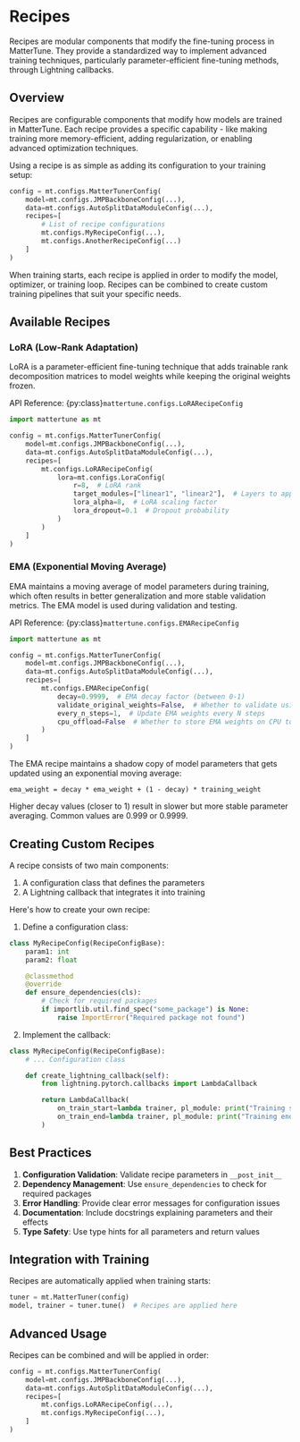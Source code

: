# Recipes

Recipes are modular components that modify the fine-tuning process in MatterTune. They provide a standardized way to implement advanced training techniques, particularly parameter-efficient fine-tuning methods, through Lightning callbacks.

## Overview

Recipes are configurable components that modify how models are trained in MatterTune. Each recipe provides a specific capability - like making training more memory-efficient, adding regularization, or enabling advanced optimization techniques.

Using a recipe is as simple as adding its configuration to your training setup:

```python
config = mt.configs.MatterTunerConfig(
    model=mt.configs.JMPBackboneConfig(...),
    data=mt.configs.AutoSplitDataModuleConfig(...),
    recipes=[
        # List of recipe configurations
        mt.configs.MyRecipeConfig(...),
        mt.configs.AnotherRecipeConfig(...)
    ]
)
```

When training starts, each recipe is applied in order to modify the model, optimizer, or training loop. Recipes can be combined to create custom training pipelines that suit your specific needs.

## Available Recipes

### LoRA (Low-Rank Adaptation)

LoRA is a parameter-efficient fine-tuning technique that adds trainable rank decomposition matrices to model weights while keeping the original weights frozen.

API Reference: {py:class}`mattertune.configs.LoRARecipeConfig`

```python
import mattertune as mt

config = mt.configs.MatterTunerConfig(
    model=mt.configs.JMPBackboneConfig(...),
    data=mt.configs.AutoSplitDataModuleConfig(...),
    recipes=[
        mt.configs.LoRARecipeConfig(
            lora=mt.configs.LoraConfig(
                r=8,  # LoRA rank
                target_modules=["linear1", "linear2"],  # Layers to apply LoRA to
                lora_alpha=8,  # LoRA scaling factor
                lora_dropout=0.1  # Dropout probability
            )
        )
    ]
)
```

### EMA (Exponential Moving Average)

EMA maintains a moving average of model parameters during training, which often results in better generalization and more stable validation metrics. The EMA model is used during validation and testing.

API Reference: {py:class}`mattertune.configs.EMARecipeConfig`

```python
import mattertune as mt

config = mt.configs.MatterTunerConfig(
    model=mt.configs.JMPBackboneConfig(...),
    data=mt.configs.AutoSplitDataModuleConfig(...),
    recipes=[
        mt.configs.EMARecipeConfig(
            decay=0.9999,  # EMA decay factor (between 0-1)
            validate_original_weights=False,  # Whether to validate using original weights instead of EMA weights
            every_n_steps=1,  # Update EMA weights every N steps
            cpu_offload=False  # Whether to store EMA weights on CPU to save GPU memory
        )
    ]
)
```

The EMA recipe maintains a shadow copy of model parameters that gets updated using an exponential moving average:

```
ema_weight = decay * ema_weight + (1 - decay) * training_weight
```

Higher decay values (closer to 1) result in slower but more stable parameter averaging. Common values are 0.999 or 0.9999.

## Creating Custom Recipes

A recipe consists of two main components:

1. A configuration class that defines the parameters
2. A Lightning callback that integrates it into training

Here's how to create your own recipe:

1. Define a configuration class:
```python
class MyRecipeConfig(RecipeConfigBase):
    param1: int
    param2: float

    @classmethod
    @override
    def ensure_dependencies(cls):
        # Check for required packages
        if importlib.util.find_spec("some_package") is None:
            raise ImportError("Required package not found")
```

2. Implement the callback:
```python
class MyRecipeConfig(RecipeConfigBase):
    # ... Configuration class

    def create_lightning_callback(self):
        from lightning.pytorch.callbacks import LambdaCallback

        return LambdaCallback(
            on_train_start=lambda trainer, pl_module: print("Training started" + self.param1),
            on_train_end=lambda trainer, pl_module: print("Training ended" + self.param2)
        )
```

## Best Practices

1. **Configuration Validation**: Validate recipe parameters in `__post_init__`
2. **Dependency Management**: Use `ensure_dependencies` to check for required packages
3. **Error Handling**: Provide clear error messages for configuration issues
4. **Documentation**: Include docstrings explaining parameters and their effects
5. **Type Safety**: Use type hints for all parameters and return values

## Integration with Training

Recipes are automatically applied when training starts:

```python
tuner = mt.MatterTuner(config)
model, trainer = tuner.tune()  # Recipes are applied here
```

## Advanced Usage

Recipes can be combined and will be applied in order:

```python
config = mt.configs.MatterTunerConfig(
    model=mt.configs.JMPBackboneConfig(...),
    data=mt.configs.AutoSplitDataModuleConfig(...),
    recipes=[
        mt.configs.LoRARecipeConfig(...),
        mt.configs.MyRecipeConfig(...),
    ]
)
```
